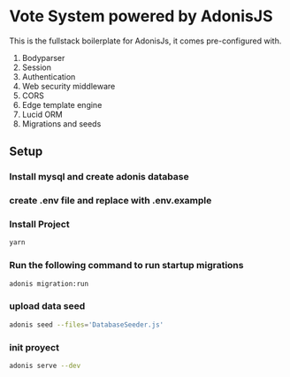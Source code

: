 # Vote System powered by AdonisJS

This is the fullstack boilerplate for AdonisJs, it comes pre-configured with.

1. Bodyparser
2. Session
3. Authentication
4. Web security middleware
5. CORS
6. Edge template engine
7. Lucid ORM
8. Migrations and seeds

## Setup

### Install mysql and create adonis database

### create .env file and replace with .env.example

### Install Project
```bash
yarn
```
### Run the following command to run startup migrations
```bash
adonis migration:run
```
### upload data seed
```bash
adonis seed --files='DatabaseSeeder.js'
```
### init proyect
```bash
adonis serve --dev
```
